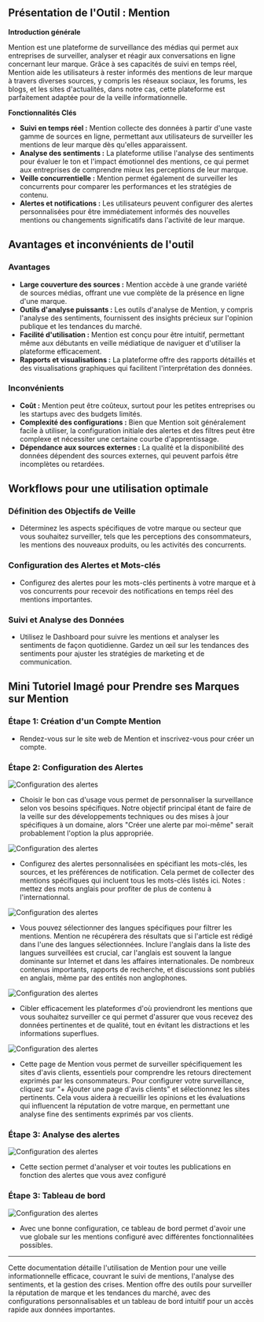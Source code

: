 ## Présentation de l'Outil : Mention

**Introduction générale**

Mention est une plateforme de surveillance des médias qui permet aux entreprises de surveiller, analyser et réagir aux conversations en ligne concernant leur marque. Grâce à ses capacités de suivi en temps réel, Mention aide les utilisateurs à rester informés des mentions de leur marque à travers diverses sources, y compris les réseaux sociaux, les forums, les blogs, et les sites d'actualités, dans notre cas, cette plateforme est parfaitement adaptée pour de la veille informationnelle.

**Fonctionnalités Clés**

- **Suivi en temps réel :** Mention collecte des données à partir d'une vaste gamme de sources en ligne, permettant aux utilisateurs de surveiller les mentions de leur marque dès qu'elles apparaissent.
- **Analyse des sentiments :** La plateforme utilise l'analyse des sentiments pour évaluer le ton et l'impact émotionnel des mentions, ce qui permet aux entreprises de comprendre mieux les perceptions de leur marque.
- **Veille concurrentielle :** Mention permet également de surveiller les concurrents pour comparer les performances et les stratégies de contenu.
- **Alertes et notifications :** Les utilisateurs peuvent configurer des alertes personnalisées pour être immédiatement informés des nouvelles mentions ou changements significatifs dans l'activité de leur marque.

## Avantages et inconvénients de l'outil

### Avantages

- **Large couverture des sources :** Mention accède à une grande variété de sources médias, offrant une vue complète de la présence en ligne d'une marque.
- **Outils d'analyse puissants :** Les outils d'analyse de Mention, y compris l'analyse des sentiments, fournissent des insights précieux sur l'opinion publique et les tendances du marché.
- **Facilité d'utilisation :** Mention est conçu pour être intuitif, permettant même aux débutants en veille médiatique de naviguer et d'utiliser la plateforme efficacement.
- **Rapports et visualisations :** La plateforme offre des rapports détaillés et des visualisations graphiques qui facilitent l'interprétation des données.

### Inconvénients

- **Coût :** Mention peut être coûteux, surtout pour les petites entreprises ou les startups avec des budgets limités.
- **Complexité des configurations :** Bien que Mention soit généralement facile à utiliser, la configuration initiale des alertes et des filtres peut être complexe et nécessiter une certaine courbe d'apprentissage.
- **Dépendance aux sources externes :** La qualité et la disponibilité des données dépendent des sources externes, qui peuvent parfois être incomplètes ou retardées.

## Workflows pour une utilisation optimale

### Définition des Objectifs de Veille
- Déterminez les aspects spécifiques de votre marque ou secteur que vous souhaitez surveiller, tels que les perceptions des consommateurs, les mentions des nouveaux produits, ou les activités des concurrents.

### Configuration des Alertes et Mots-clés
- Configurez des alertes pour les mots-clés pertinents à votre marque et à vos concurrents pour recevoir des notifications en temps réel des mentions importantes.

### Suivi et Analyse des Données
- Utilisez le Dashboard pour suivre les mentions et analyser les sentiments de façon quotidienne. Gardez un œil sur les tendances des sentiments pour ajuster les stratégies de marketing et de communication.

## Mini Tutoriel Imagé pour Prendre ses Marques sur Mention

### Étape 1: Création d'un Compte Mention
- Rendez-vous sur le site web de Mention et inscrivez-vous pour créer un compte.

### Étape 2: Configuration des Alertes
![Configuration des alertes](./images/mention/usage.png)
- Choisir le bon cas d'usage vous permet de personnaliser la surveillance selon vos besoins spécifiques. Notre objectif principal étant de faire de la veille sur des développements techniques ou des mises à jour spécifiques à un domaine, alors "Créer une alerte par moi-même" serait probablement l'option la plus appropriée.

![Configuration des alertes](./images/mention/recherche.png)
- Configurez des alertes personnalisées en spécifiant les mots-clés, les sources, et les préférences de notification. Cela permet de collecter des mentions spécifiques qui incluent tous les mots-clés listés ici. Notes : mettez des mots anglais pour profiter de plus de contenu à l'internationnal. 

![Configuration des alertes](./images/mention/language.png)
- Vous pouvez sélectionner des langues spécifiques pour filtrer les mentions. Mention ne récupérera des résultats que si l'article est rédigé dans l'une des langues sélectionnées. Inclure l'anglais dans la liste des langues surveillées est crucial, car l'anglais est souvent la langue dominante sur Internet et dans les affaires internationales. De nombreux contenus importants, rapports de recherche, et discussions sont publiés en anglais, même par des entités non anglophones.

![Configuration des alertes](./images/mention/source.png)
- Cibler efficacement les plateformes d'où proviendront les mentions que vous souhaitez surveiller ce qui permet d'assurer que vous recevez des données pertinentes et de qualité, tout en évitant les distractions et les informations superflues.

![Configuration des alertes](./images/mention/avis.png)
- Cette page de Mention vous permet de surveiller spécifiquement les sites d'avis clients, essentiels pour comprendre les retours directement exprimés par les consommateurs. Pour configurer votre surveillance, cliquez sur "+ Ajouter une page d'avis clients" et sélectionnez les sites pertinents. Cela vous aidera à recueillir les opinions et les évaluations qui influencent la réputation de votre marque, en permettant une analyse fine des sentiments exprimés par vos clients.

### Étape 3: Analyse des alertes
![Configuration des alertes](./images/mention/actu.png)
- Cette section permet d'analyser et voir toutes les publications en fonction des alertes que vous avez configuré

### Étape 3: Tableau de bord
![Configuration des alertes](./images/mention/dashboard.png)
- Avec une bonne configuration, ce tableau de bord permet d'avoir une vue globale sur les mentions configuré avec différentes fonctionnalitées possibles.


---
Cette documentation détaille l'utilisation de Mention pour une veille informationnelle efficace, couvrant le suivi de mentions, l'analyse des sentiments, et la gestion des crises. Mention offre des outils pour surveiller la réputation de marque et les tendances du marché, avec des configurations personnalisables et un tableau de bord intuitif pour un accès rapide aux données importantes.
